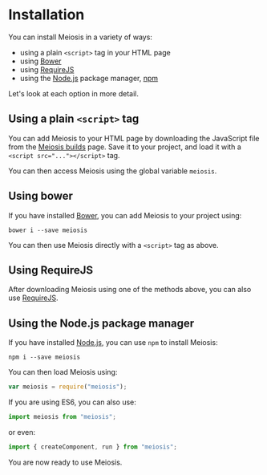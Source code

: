 # Installation

You can install Meiosis in a variety of ways:

- using a plain `<script>` tag in your HTML page
- using [Bower](http://bower.io/)
- using [RequireJS](http://requirejs.org)
- using the [Node.js](https://nodejs.org) package manager, [npm](https://www.npmjs.com/)

Let's look at each option in more detail.

## Using a plain `<script>` tag

You can add Meiosis to your HTML page by downloading the JavaScript file from the [Meiosis builds](http://meiosis.js.org/builds) page. Save it to your project, and load it with a `<script src="..."></script>` tag.

You can then access Meiosis using the global variable `meiosis`.

## Using bower

If you have installed [Bower](http://bower.io/), you can add Meiosis to your project using:

```
bower i --save meiosis
```

You can then use Meiosis directly with a `<script>` tag as above.

## Using RequireJS

After downloading Meiosis using one of the methods above, you can also use [RequireJS](http://requirejs.org).

## Using the Node.js package manager

If you have installed [Node.js](https://nodejs.org), you can use `npm` to install Meiosis:

```
npm i --save meiosis
```

You can then load Meiosis using:

```javascript
var meiosis = require("meiosis");
```

If you are using ES6, you can also use:

```javascript
import meiosis from "meiosis";
```

or even:

```javascript
import { createComponent, run } from "meiosis";
```

You are now ready to use Meiosis.
